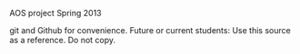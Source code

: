 
AOS project
Spring 2013

git and Github for convenience.
Future or current students: Use this source as a reference.  Do not copy.
